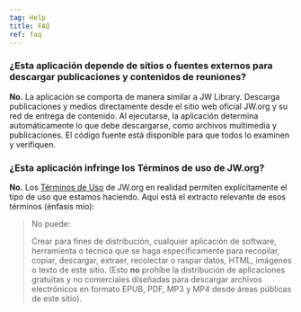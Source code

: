```yaml
---
tag: Help
title: FAQ
ref: faq
---
```


### ¿Esta aplicación depende de sitios o fuentes externos para descargar publicaciones y contenidos de reuniones?

**No.** La aplicación se comporta de manera similar a JW Library. Descarga publicaciones y medios directamente desde el sitio web oficial JW.org y su red de entrega de contenido. Al ejecutarse, la aplicación determina automáticamente lo que debe descargarse, como archivos multimedia y publicaciones. El código fuente está disponible para que todos lo examinen y verifiquen.

### ¿Esta aplicación infringe los Términos de uso de JW.org?

**No.** Los [Términos de Uso](https://www.jw.org/finder?docid=1011511&prefer=content) de JW.org en realidad permiten explícitamente el tipo de uso que estamos haciendo. Aquí está el extracto relevante de esos términos (énfasis mío):

> No puede:
>
> Crear para fines de distribución, cualquier aplicación de software, herramienta o técnica que se haga específicamente para recopilar, copiar, descargar, extraer, recolectar o raspar datos, HTML, imágenes o texto de este sitio. (Esto **no** prohíbe la distribución de aplicaciones gratuitas y no comerciales diseñadas para descargar archivos electrónicos en formato EPUB, PDF, MP3 y MP4 desde áreas públicas de este sitio).
